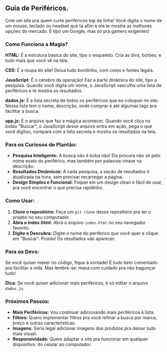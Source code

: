 ## Guia de Periféricos.

Criei um site pra quem curte periféricos top de linha! Você digita o nome de um mouse, teclado ou headset que tá afim e ele te mostra as melhores opções do mercado. É tipo um Google, mas só pra gamers exigentes! 

### **Como Funciona a Magia?**

**HTML:** É a estrutura básica do site, tipo o esqueleto. Cria as divs, botões, e tudo mais que você vê na tela.

**CSS:** É a roupa do site! Deixa tudo bonitinho, com cores e fontes legais.

**JavaScript:** É o cérebro da operação! Faz a parte dinâmica do site, tipo a pesquisa. Quando você digita um nome, o JavaScript vasculha uma lista de periféricos e te mostra os resultados.

**dados.js:** É a lista secreta de todos os periféricos que eu coloquei no site. Nessa lista tem o nome, descrição, onde comprar e até algumas tags pra facilitar a busca.

**app.js:** É o arquivo que faz a mágica acontecer. Quando você clica no botão "Buscar", o JavaScript desse arquivo entra em ação, pega o que você digitou, compara com a lista secreta e mostra os resultados na tela.

### **Para os Curiosos de Plantão:**

* **Pesquisa Inteligente:** A busca não é boba não! Ela procura não só pelo nome exato do periférico, mas também por palavras-chave na descrição.
* **Resultados Dinâmicos:** A cada pesquisa, a seção de resultados é atualizada na hora, sem precisar recarregar a página.
* **Design Simples e Funcional:** Foquei em um design clean e fácil de usar, pra você encontrar o que precisa rapidinho.

### **Como Usar:**

1. **Clone o repositório:** Faça um `git clone` desse repositório pra ter o projeto no seu computador.
2. **Abra o index.html:** Abra o arquivo `index.html` no seu navegador favorito.
3. **Digite e Descubra:** Digite o nome do periférico que você quer e clique em "Buscar". Pronto! Os resultados vão aparecer.

### **Para os Devs:**

Se você quiser mexer no código, fique à vontade! É tudo bem comentado pra facilitar a vida. Mas lembre-se: mexa com cuidado pra não bagunçar tudo! 

**Dica:** Se você quiser adicionar mais periféricos, é só editar o arquivo `dados.js`.

### **Próximos Passos:**

* **Mais Periféricos:** Vou continuar adicionando mais periféricos à lista.
* **Filtros:** Quero implementar filtros pra você refinar a busca por marca, preço e outras características.
* **Imagens:** Seria legal adicionar imagens dos produtos pra deixar tudo mais visual.
* **Responsividade:** Quero adaptar o site pra funcionar em qualquer dispositivo, do celular ao computador.
